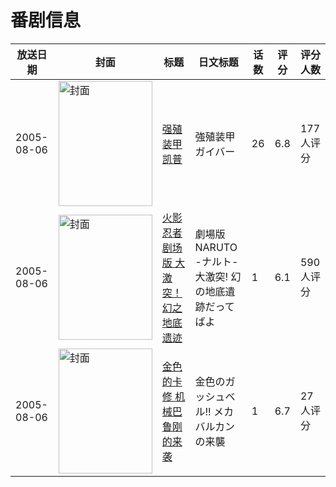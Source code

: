 # 番剧信息

|放送日期|封面|标题|日文标题|话数|评分|评分人数|
|---|---|---|---|---|---|---|
|2005-08-06|<img src="https://lain.bgm.tv/pic/cover/c/57/85/15353_6V2vC.jpg" alt="封面" style="width:150px;height:200px;object-fit:cover;">|[强殖装甲凯普](https://bangumi.tv/subject/15353)|強殖装甲ガイバー|26|6.8|177人评分|
|2005-08-06|<img src="https://lain.bgm.tv/pic/cover/c/e0/48/22109_Vb5OO.jpg" alt="封面" style="width:150px;height:200px;object-fit:cover;">|[火影忍者剧场版 大激突！幻之地底遗迹](https://bangumi.tv/subject/22109)|劇場版 NARUTO -ナルト- 大激突! 幻の地底遺跡だってばよ|1|6.1|590人评分|
|2005-08-06|<img src="https://lain.bgm.tv/pic/cover/c/4a/e0/109774_JzkmV.jpg" alt="封面" style="width:150px;height:200px;object-fit:cover;">|[金色的卡修 机械巴鲁刚的来袭](https://bangumi.tv/subject/109774)|金色のガッシュベル!! メカバルカンの来襲|1|6.7|27人评分|
